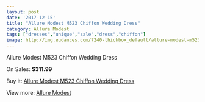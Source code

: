 ```yaml
---
layout: post
date: '2017-12-15'
title: "Allure Modest M523 Chiffon Wedding Dress"
category: Allure Modest
tags: ["dresses","unique","sale","dress","chiffon"]
image: http://img.eudances.com/7240-thickbox_default/allure-modest-m523-chiffon-wedding-dress.jpg
---
```

Allure Modest M523 Chiffon Wedding Dress

On Sales: **$311.99**
<a href="https://www.eudances.com/en/allure-modest/2610-allure-modest-m523-chiffon-wedding-dress.html"><amp-img layout="responsive" width="600" height="600" src="//img.eudances.com/7240-thickbox_default/allure-modest-m523-chiffon-wedding-dress.jpg" alt="Allure Modest M523 Chiffon Wedding Dress 0" /></a>
<a href="https://www.eudances.com/en/allure-modest/2610-allure-modest-m523-chiffon-wedding-dress.html"><amp-img layout="responsive" width="600" height="600" src="//img.eudances.com/7242-thickbox_default/allure-modest-m523-chiffon-wedding-dress.jpg" alt="Allure Modest M523 Chiffon Wedding Dress 1" /></a>
<a href="https://www.eudances.com/en/allure-modest/2610-allure-modest-m523-chiffon-wedding-dress.html"><amp-img layout="responsive" width="600" height="600" src="//img.eudances.com/7241-thickbox_default/allure-modest-m523-chiffon-wedding-dress.jpg" alt="Allure Modest M523 Chiffon Wedding Dress 2" /></a>

Buy it: [Allure Modest M523 Chiffon Wedding Dress](https://www.eudances.com/en/allure-modest/2610-allure-modest-m523-chiffon-wedding-dress.html "Allure Modest M523 Chiffon Wedding Dress")

View more: [Allure Modest](https://www.eudances.com/en/38-allure-modest "Allure Modest")